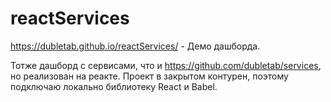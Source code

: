 # reactServices


https://dubletab.github.io/reactServices/ - Демо дашборда.

Тотже дашборд с сервисами, что и https://github.com/dubletab/services, но реализован на реакте. Проект в закрытом контурен, поэтому подключаю локально библиотеку React и Babel.
